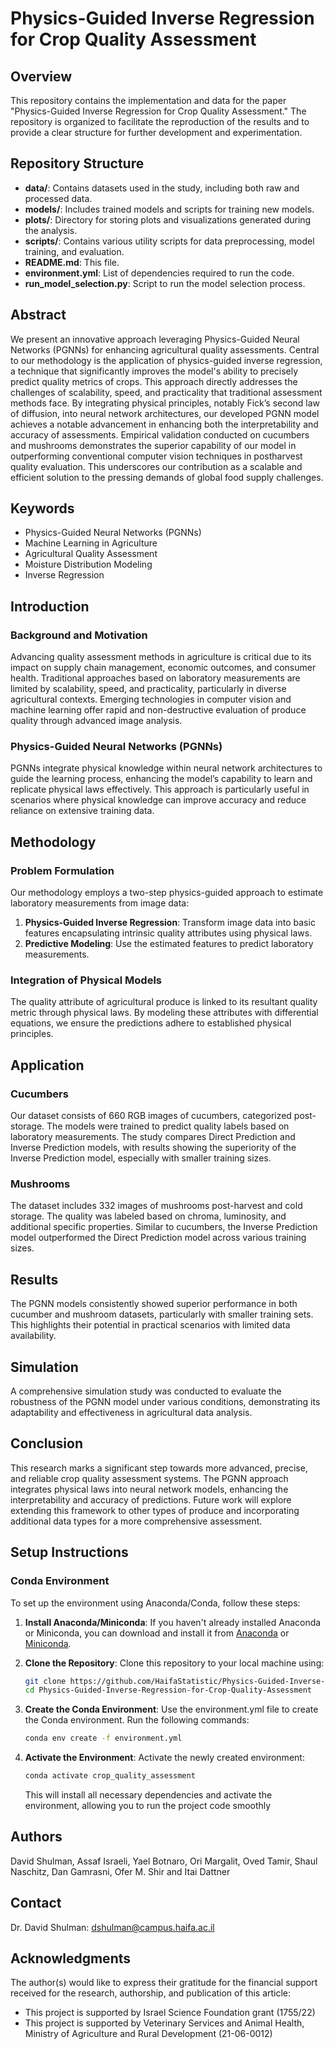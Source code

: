 # Physics-Guided Inverse Regression for Crop Quality Assessment

## Overview
This repository contains the implementation and data for the paper "Physics-Guided Inverse Regression for Crop Quality Assessment." The repository is organized to facilitate the reproduction of the results and to provide a clear structure for further development and experimentation.

## Repository Structure
- **data/**: Contains datasets used in the study, including both raw and processed data.
- **models/**: Includes trained models and scripts for training new models.
- **plots/**: Directory for storing plots and visualizations generated during the analysis.
- **scripts/**: Contains various utility scripts for data preprocessing, model training, and evaluation.
- **README.md**: This file.
- **environment.yml**: List of dependencies required to run the code.
- **run_model_selection.py**: Script to run the model selection process.

## Abstract
We present an innovative approach leveraging Physics-Guided Neural Networks (PGNNs) for enhancing agricultural quality assessments. Central to our methodology is the application of physics-guided inverse regression, a technique that significantly improves the model's ability to precisely predict quality metrics of crops. This approach directly addresses the challenges of scalability, speed, and practicality that traditional assessment methods face. By integrating physical principles, notably Fick’s second law of diffusion, into neural network architectures, our developed PGNN model achieves a notable advancement in enhancing both the interpretability and accuracy of assessments. Empirical validation conducted on cucumbers and mushrooms demonstrates the superior capability of our model in outperforming conventional computer vision techniques in postharvest quality evaluation. This underscores our contribution as a scalable and efficient solution to the pressing demands of global food supply challenges.

## Keywords
- Physics-Guided Neural Networks (PGNNs)
- Machine Learning in Agriculture
- Agricultural Quality Assessment
- Moisture Distribution Modeling
- Inverse Regression

## Introduction
### Background and Motivation
Advancing quality assessment methods in agriculture is critical due to its impact on supply chain management, economic outcomes, and consumer health. Traditional approaches based on laboratory measurements are limited by scalability, speed, and practicality, particularly in diverse agricultural contexts. Emerging technologies in computer vision and machine learning offer rapid and non-destructive evaluation of produce quality through advanced image analysis.

### Physics-Guided Neural Networks (PGNNs)
PGNNs integrate physical knowledge within neural network architectures to guide the learning process, enhancing the model’s capability to learn and replicate physical laws effectively. This approach is particularly useful in scenarios where physical knowledge can improve accuracy and reduce reliance on extensive training data.

## Methodology
### Problem Formulation
Our methodology employs a two-step physics-guided approach to estimate laboratory measurements from image data:
1. **Physics-Guided Inverse Regression**: Transform image data into basic features encapsulating intrinsic quality attributes using physical laws.
2. **Predictive Modeling**: Use the estimated features to predict laboratory measurements.

### Integration of Physical Models
The quality attribute of agricultural produce is linked to its resultant quality metric through physical laws. By modeling these attributes with differential equations, we ensure the predictions adhere to established physical principles.

## Application
### Cucumbers
Our dataset consists of 660 RGB images of cucumbers, categorized post-storage. The models were trained to predict quality labels based on laboratory measurements. The study compares Direct Prediction and Inverse Prediction models, with results showing the superiority of the Inverse Prediction model, especially with smaller training sizes.

### Mushrooms
The dataset includes 332 images of mushrooms post-harvest and cold storage. The quality was labeled based on chroma, luminosity, and additional specific properties. Similar to cucumbers, the Inverse Prediction model outperformed the Direct Prediction model across various training sizes.

## Results
The PGNN models consistently showed superior performance in both cucumber and mushroom datasets, particularly with smaller training sets. This highlights their potential in practical scenarios with limited data availability.

## Simulation
A comprehensive simulation study was conducted to evaluate the robustness of the PGNN model under various conditions, demonstrating its adaptability and effectiveness in agricultural data analysis.

## Conclusion
This research marks a significant step towards more advanced, precise, and reliable crop quality assessment systems. The PGNN approach integrates physical laws into neural network models, enhancing the interpretability and accuracy of predictions. Future work will explore extending this framework to other types of produce and incorporating additional data types for a more comprehensive assessment.

## Setup Instructions

### Conda Environment

To set up the environment using Anaconda/Conda, follow these steps:

1. **Install Anaconda/Miniconda**: If you haven't already installed Anaconda or Miniconda, you can download and install it from [Anaconda](https://www.anaconda.com/products/individual) or [Miniconda](https://docs.conda.io/en/latest/miniconda.html).

2. **Clone the Repository**: Clone this repository to your local machine using:
   ```sh
   git clone https://github.com/HaifaStatistic/Physics-Guided-Inverse-Regression-for-Crop-Quality-Assessment.git
   cd Physics-Guided-Inverse-Regression-for-Crop-Quality-Assessment
   ```
3. **Create the Conda Environment**: Use the environment.yml file to create the Conda environment. Run the following commands:
    ```sh
    conda env create -f environment.yml
    ```
4. **Activate the Environment**: Activate the newly created environment:
    ```sh
    conda activate crop_quality_assessment
    ```
    This will install all necessary dependencies and activate the environment, allowing you to run the project code smoothly

## Authors
David Shulman, Assaf Israeli, Yael Botnaro, Ori Margalit, Oved Tamir, Shaul Naschitz, Dan Gamrasni, Ofer M. Shir and Itai Dattner
## Contact
Dr. David Shulman: dshulman@campus.haifa.ac.il

## Acknowledgments

The author(s) would like to express their gratitude for the financial support received for the research, authorship, and publication of this article:

- This project is supported by Israel Science Foundation grant (1755/22)
- This project is supported by Veterinary Services and Animal Health, Ministry of Agriculture and Rural Development (21-06-0012)

